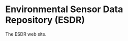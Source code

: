 Environmental Sensor Data Repository (ESDR)
===========================================

The ESDR web site.
